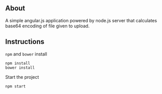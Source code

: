 About
------------

A simple angular.js application powered by node.js server that calculates base64 encoding of file given to upload.


Instructions
--------------

`npm` and `bower` install


	npm install
	bower install


Start the project

	npm start
